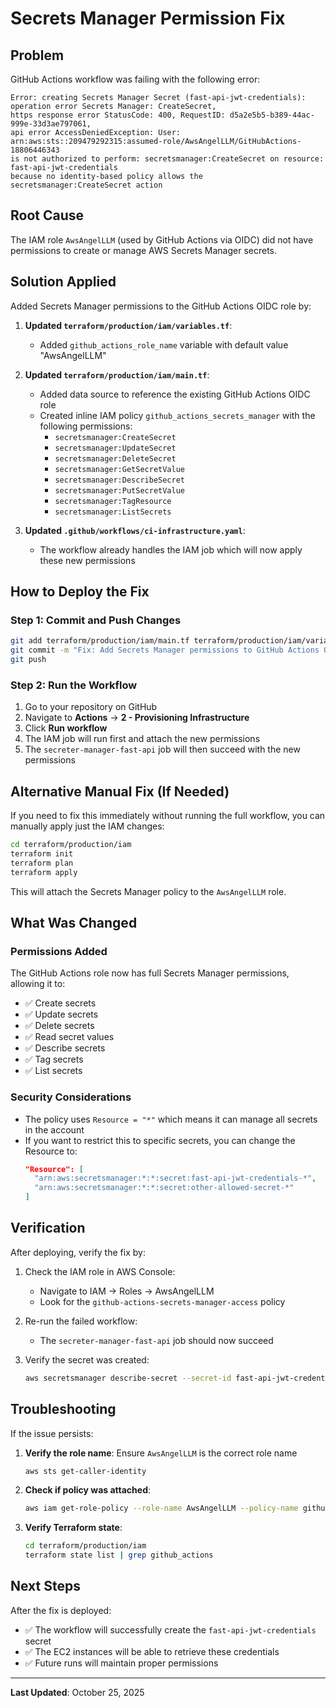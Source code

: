 # Secrets Manager Permission Fix

## Problem
GitHub Actions workflow was failing with the following error:
```
Error: creating Secrets Manager Secret (fast-api-jwt-credentials): operation error Secrets Manager: CreateSecret,
https response error StatusCode: 400, RequestID: d5a2e5b5-b389-44ac-999e-33d3ae797061,
api error AccessDeniedException: User: arn:aws:sts::209479292315:assumed-role/AwsAngelLLM/GitHubActions-18806446343
is not authorized to perform: secretsmanager:CreateSecret on resource: fast-api-jwt-credentials
because no identity-based policy allows the secretsmanager:CreateSecret action
```

## Root Cause
The IAM role `AwsAngelLLM` (used by GitHub Actions via OIDC) did not have permissions to create or manage AWS Secrets Manager secrets.

## Solution Applied
Added Secrets Manager permissions to the GitHub Actions OIDC role by:

1. **Updated `terraform/production/iam/variables.tf`**:
   - Added `github_actions_role_name` variable with default value "AwsAngelLLM"

2. **Updated `terraform/production/iam/main.tf`**:
   - Added data source to reference the existing GitHub Actions OIDC role
   - Created inline IAM policy `github_actions_secrets_manager` with the following permissions:
     - `secretsmanager:CreateSecret`
     - `secretsmanager:UpdateSecret`
     - `secretsmanager:DeleteSecret`
     - `secretsmanager:GetSecretValue`
     - `secretsmanager:DescribeSecret`
     - `secretsmanager:PutSecretValue`
     - `secretsmanager:TagResource`
     - `secretsmanager:ListSecrets`

3. **Updated `.github/workflows/ci-infrastructure.yaml`**:
   - The workflow already handles the IAM job which will now apply these new permissions

## How to Deploy the Fix

### Step 1: Commit and Push Changes
```bash
git add terraform/production/iam/main.tf terraform/production/iam/variables.tf .github/workflows/ci-infrastructure.yaml
git commit -m "Fix: Add Secrets Manager permissions to GitHub Actions OIDC role"
git push
```

### Step 2: Run the Workflow
1. Go to your repository on GitHub
2. Navigate to **Actions** → **2 - Provisioning Infrastructure**
3. Click **Run workflow**
4. The IAM job will run first and attach the new permissions
5. The `secreter-manager-fast-api` job will then succeed with the new permissions

## Alternative Manual Fix (If Needed)

If you need to fix this immediately without running the full workflow, you can manually apply just the IAM changes:

```bash
cd terraform/production/iam
terraform init
terraform plan
terraform apply
```

This will attach the Secrets Manager policy to the `AwsAngelLLM` role.

## What Was Changed

### Permissions Added
The GitHub Actions role now has full Secrets Manager permissions, allowing it to:
- ✅ Create secrets
- ✅ Update secrets
- ✅ Delete secrets
- ✅ Read secret values
- ✅ Describe secrets
- ✅ Tag secrets
- ✅ List secrets

### Security Considerations
- The policy uses `Resource = "*"` which means it can manage all secrets in the account
- If you want to restrict this to specific secrets, you can change the Resource to:
  ```json
  "Resource": [
    "arn:aws:secretsmanager:*:*:secret:fast-api-jwt-credentials-*",
    "arn:aws:secretsmanager:*:*:secret:other-allowed-secret-*"
  ]
  ```

## Verification

After deploying, verify the fix by:

1. Check the IAM role in AWS Console:
   - Navigate to IAM → Roles → AwsAngelLLM
   - Look for the `github-actions-secrets-manager-access` policy

2. Re-run the failed workflow:
   - The `secreter-manager-fast-api` job should now succeed

3. Verify the secret was created:
   ```bash
   aws secretsmanager describe-secret --secret-id fast-api-jwt-credentials
   ```

## Troubleshooting

If the issue persists:

1. **Verify the role name**: Ensure `AwsAngelLLM` is the correct role name
   ```bash
   aws sts get-caller-identity
   ```

2. **Check if policy was attached**:
   ```bash
   aws iam get-role-policy --role-name AwsAngelLLM --policy-name github-actions-secrets-manager-access
   ```

3. **Verify Terraform state**:
   ```bash
   cd terraform/production/iam
   terraform state list | grep github_actions
   ```

## Next Steps

After the fix is deployed:
- ✅ The workflow will successfully create the `fast-api-jwt-credentials` secret
- ✅ The EC2 instances will be able to retrieve these credentials
- ✅ Future runs will maintain proper permissions

---
**Last Updated**: October 25, 2025
